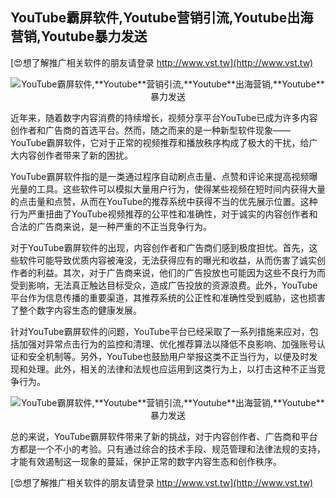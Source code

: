 ## **YouTube霸屏软件,**Youtube**营销引流,**Youtube**出海营销,**Youtube**暴力发送**

[😍想了解推广相关软件的朋友请登录 http://www.vst.tw](http://www.vst.tw)

 <center><img src="https://vst.tw/MP4/tuiguang/png/3.png" alt="YouTube霸屏软件,**Youtube**营销引流,**Youtube**出海营销,**Youtube**暴力发送"></center>

近年来，随着数字内容消费的持续增长，视频分享平台YouTube已成为许多内容创作者和广告商的首选平台。然而，随之而来的是一种新型软件现象——YouTube霸屏软件，它对于正常的视频推荐和播放秩序构成了极大的干扰，给广大内容创作者带来了新的困扰。

YouTube霸屏软件指的是一类通过程序自动刷点击量、点赞和评论来提高视频曝光量的工具。这些软件可以模拟大量用户行为，使得某些视频在短时间内获得大量的点击量和点赞，从而在YouTube的推荐系统中获得不当的优先展示位置。这种行为严重扭曲了YouTube视频推荐的公平性和准确性，对于诚实的内容创作者和合法的广告商来说，是一种严重的不正当竞争行为。

对于YouTube霸屏软件的出现，内容创作者和广告商们感到极度担忧。首先，这些软件可能导致优质内容被淹没，无法获得应有的曝光和收益，从而伤害了诚实创作者的利益。其次，对于广告商来说，他们的广告投放也可能因为这些不良行为而受到影响，无法真正触达目标受众，造成广告投放的资源浪费。此外，YouTube平台作为信息传播的重要渠道，其推荐系统的公正性和准确性受到威胁，这也损害了整个数字内容生态的健康发展。

针对YouTube霸屏软件的问题，YouTube平台已经采取了一系列措施来应对，包括加强对异常点击行为的监控和清理、优化推荐算法以降低不良影响、加强账号认证和安全机制等。另外，YouTube也鼓励用户举报这类不正当行为，以便及时发现和处理。此外，相关的法律和法规也应运用到这类行为上，以打击这种不正当竞争行为。

 <center><img src="https://vst.tw/MP4/tuiguang/png/7.png" alt="YouTube霸屏软件,**Youtube**营销引流,**Youtube**出海营销,**Youtube**暴力发送"></center>

总的来说，YouTube霸屏软件带来了新的挑战，对于内容创作者、广告商和平台方都是一个不小的考验。只有通过综合的技术手段、规范管理和法律法规的支持，才能有效遏制这一现象的蔓延，保护正常的数字内容生态和创作秩序。

[😍想了解推广相关软件的朋友请登录 http://www.vst.tw](http://www.vst.tw)



